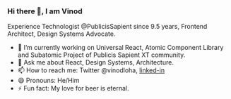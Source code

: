 ### Hi there 👋, I am Vinod

Experience Technologist @PublicisSapient since 9.5 years, Frontend Architect, Design Systems Advocate.

- 🔭 I’m currently working on Universal React, Atomic Component Library and Subatomic Project of Publicis Sapient XT community.  
- 💬 Ask me about React, Design Systems, Architecture. 
- 📫 How to reach me: Twitter @vinodloha, [linked-in](https://in.linkedin.com/in/vinod-loha)
- 😄 Pronouns: He/Him
- ⚡ Fun fact: My love for beer is eternal.  
